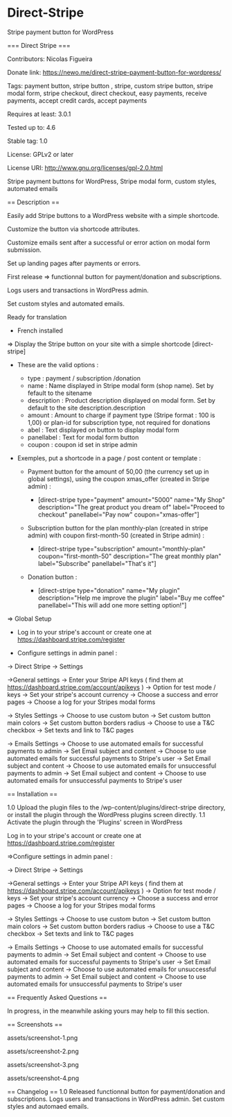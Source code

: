 # Direct-Stripe
Stripe payment button for WordPress

=== Direct Stripe ===

Contributors: Nicolas Figueira

Donate link: https://newo.me/direct-stripe-payment-button-for-wordpress/

Tags: payment button, stripe button , stripe, custom stripe button, stripe modal form, stripe checkout, direct checkout, easy payments, receive payments, accept credit cards, accept payments

Requires at least: 3.0.1

Tested up to: 4.6

Stable tag: 1.0

License: GPLv2 or later 

License URI: http://www.gnu.org/licenses/gpl-2.0.html


Stripe payment buttons for WordPress, Stripe modal form, custom styles, automated emails

== Description ==

Easily add Stripe buttons to a WordPress website with a simple shortcode.

Customize the button via shortcode attributes.

Customize emails sent after a successful or error action on modal form submission.

Set up landing pages after payments or errors.

First release => functionnal button for payment/donation and subscriptions.

Logs users and transactions in WordPress admin.

Set custom styles and automated emails.

Ready for translation 
 - French installed

=> Display the Stripe button on your site with a simple shortcode [direct-stripe]

 - These are the valid options :

    - type : payment / subscription /donation
    - name : Name displayed in Stripe modal form (shop name). Set by fefault to the sitename
    - description : Product description displayed on modal form. Set by default to the site description.description
    - amount : Amount to charge if payment type (Stripe format : 100 is 1,00) or plan-id for subscription type, not required for donations
    - abel : Text displayed on button to display modal form
    - panellabel : Text for modal form button
	- coupon : coupon id set in stripe admin

 - Exemples, put a shortcode in a page / post content or template :

    - Payment button for the amount of 50,00 (the currency set up in global settings), using the coupon xmas_offer (created in Stripe admin) :
        - [direct-stripe type="payment" amount="5000" name="My Shop" description="The great product you dream of" label="Proceed to checkout" panellabel="Pay now" coupon="xmas-offer"]

    - Subscription button for the plan monthly-plan (created in stripe admin) with coupon first-month-50 (created in Stripe admin) :
        - [direct-stripe type="subscription" amount="monthly-plan" coupon="first-month-50" description="The great monthly plan" label="Subscribe" panellabel="That's it"]

    - Donation button :
        - [direct-stripe type="donation" name="My plugin" description="Help me improve the plugin" label="Buy me coffee" panellabel="This will add one more setting option!"]


=> Global Setup

  - Log in to your stripe's account or create one at https://dashboard.stripe.com/register

  - Configure settings in admin panel :

-> Direct Stripe -> Settings

->General settings
    -> Enter your Stripe API keys ( find them at https://dashboard.stripe.com/account/apikeys )
    -> Option for test mode / keys
    -> Set your stripe's account currency 
    -> Choose a success and error pages
    -> Choose a log for your Stripes modal forms

-> Styles Settings
    -> Choose to use custom buton
    -> Set custom button main colors
    -> Set custom button borders radius
    -> Choose to use a T&C checkbox 
    -> Set texts and link to T&C pages

-> Emails Settings
    -> Choose to use automated emails for successful payments to admin
    -> Set Email subject and content
    -> Choose to use automated emails for successful payments to Stripe's user
    -> Set Email subject and content
    -> Choose to use automated emails for unsuccessful payments to admin
    -> Set Email subject and content
    -> Choose to use automated emails for unsuccessful payments to Stripe's user

== Installation ==

1.0 Upload the plugin files to the /wp-content/plugins/direct-stripe directory, or install the plugin through the WordPress plugins screen directly. 
1.1 Activate the plugin through the 'Plugins' screen in WordPress

Log in to your stripe's account or create one at https://dashboard.stripe.com/register

=>Configure settings in admin panel :

-> Direct Stripe -> Settings

->General settings
    -> Enter your Stripe API keys ( find them at https://dashboard.stripe.com/account/apikeys )
    -> Option for test mode / keys
    -> Set your stripe's account currency 
    -> Choose a success and error pages
    -> Choose a log for your Stripes modal forms

-> Styles Settings
    -> Choose to use custom buton
    -> Set custom button main colors
    -> Set custom button borders radius
    -> Choose to use a T&C checkbox 
    -> Set texts and link to T&C pages

-> Emails Settings
    -> Choose to use automated emails for successful payments to admin
    -> Set Email subject and content
    -> Choose to use automated emails for successful payments to Stripe's user
    -> Set Email subject and content
    -> Choose to use automated emails for unsuccessful payments to admin
    -> Set Email subject and content
    -> Choose to use automated emails for unsuccessful payments to Stripe's user
	
	

== Frequently Asked Questions ==

In progress, in the meanwhile asking yours may help to fill this section.

== Screenshots ==

assets/screenshot-1.png

assets/screenshot-2.png

assets/screenshot-3.png

assets/screenshot-4.png

== Changelog == 
1.0 Released functionnal button for payment/donation and subscriptions. 
Logs users and transactions in WordPress admin. 
Set custom styles and automaed emails.
